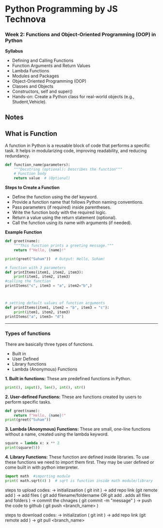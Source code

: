 # Python Programming by JS Technova


### Week 2: Functions and Object-Oriented Programming (OOP) in Python

**Syllabus**
- Defining and Calling Functions
- Function Arguments and Return Values
- Lambda Functions
- Modules and Packages
- Object-Oriented Programming (OOP)
- Classes and Objects
- Constructors, self and super()
- Hands-on: Create a Python class for real-world objects (e.g., Student,Vehicle).


## Notes

## What is Function
A function in Python is a reusable block of code that performs a specific task. It helps in modularizing code, improving readability, and reducing redundancy.

```python
def function_name(parameters):  
    """Docstring (optional): Describes the function"""  
    # Function body  
    return value  # (Optional)  

```
**Steps to Create a Function**
- Define the function using the def keyword.
- Provide a function name that follows Python naming conventions.
- Pass parameters (if required) inside parentheses.
- Write the function body with the required logic.
- Return a value using the return statement (optional).
- Call the function using its name with arguments (if needed).

**Example Function**
```python
def greet(name):  
    """This function prints a greeting message."""  
    return f"Hello, {name}!"  

print(greet("Suham"))  # Output: Hello, Suham!

# function with 3 parameters
def printItems(item1, item2, item3):
    print(item1, item2, item3)
#calling the function
printItems("c", item3 = "a", item2="b",)



# setting default values of function arguments
def printItems(item1, item2 = "b", item3 = "c"):
    print(item1, item2, item3)
printItems("a", item3= "d")

```
---
### Types of functions
There are basically three types of functions.
- Built in
- User Defined
- Library functions
- Lambda (Anonymous) Functions

**1. Built in functions:** These are predefined functions in Python.
```python
print(), input(), len(), int(), str()
```


**2. User-defined Functions:** These are functions created by users to perform specific tasks.
```python
def greet(name):
    return f"Hello, {name}!"    
print(greet("Suham"))  
```

**3. Lambda (Anonymous) Functions:** These are small, one-line functions without a name, created using the lambda keyword.
```python
square = lambda x: x ** 2
print(square(5))  
```

**4. Library Functions:** These function are defined inside libraries. To use these functions we need to import them first. They may be user defined or come built in with python interpreter.

```python
import math  #importing module
print( math.sqrt(4) )  # sqrt is function inside math module/library
```


steps to upload codes: 
    -> initializaation ( git init )
    -> add repo link (git remote add <nickname> <git url> )
    -> add files ( git add filename/foldername  OR  git add .  adds all files and folders )
    -> commit the chnages  ( git commit -m "message" )
    -> push the code to github ( git push <nickname> <branch_name> )


steps to download codes: 
    -> initialization ( git init )
    -> add repo link (git remote add <nickname> <git url> )
    -> git pull <nickname> <branch_name>


